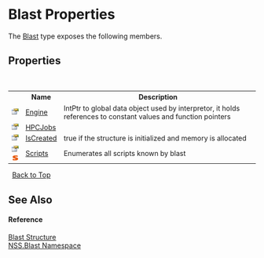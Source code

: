 # Blast Properties
 

The <a href="efe93ce5-baaf-ed42-b038-35b4ff074233.md">Blast</a> type exposes the following members.


## Properties
&nbsp;<table><tr><th></th><th>Name</th><th>Description</th></tr><tr><td>![Public property](media/pubproperty.gif "Public property")</td><td><a href="c3842ea4-049b-18f8-8d5d-72756963840f.md">Engine</a></td><td>
IntPtr to global data object used by interpretor, it holds references to constant values and function pointers</td></tr><tr><td>![Public property](media/pubproperty.gif "Public property")</td><td><a href="635e39ba-19e1-c17c-eb50-39afeba27311.md">HPCJobs</a></td><td /></tr><tr><td>![Public property](media/pubproperty.gif "Public property")</td><td><a href="1814ea92-d75d-6b20-e7ba-1ca21f10435e.md">IsCreated</a></td><td>
true if the structure is initialized and memory is allocated</td></tr><tr><td>![Public property](media/pubproperty.gif "Public property")![Static member](media/static.gif "Static member")</td><td><a href="928b8adc-074f-1c78-75d2-aef1076a3a5b.md">Scripts</a></td><td>
Enumerates all scripts known by blast</td></tr></table>&nbsp;
<a href="#blast-properties">Back to Top</a>

## See Also


#### Reference
<a href="efe93ce5-baaf-ed42-b038-35b4ff074233.md">Blast Structure</a><br /><a href="88b55311-4a89-0894-e27a-e157e443c7f7.md">NSS.Blast Namespace</a><br />
